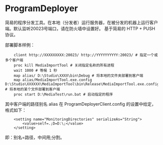 ProgramDeployer
===============

简易的程序分发工具。在本地（分发者）运行服务器，在被分发的机器上运行客户端。默认监听20023号端口，请在防火墙中设置好。
基于简易的 HTTP + PUSH 协议。

部署脚本样例：

		client http://XXXXXXXXX:20023/ http://YYYYYYYYYY:20023/ # 指定一个或多个客户端
		proc kill MediaImportTool # 关闭指定名称的所有进程
		wait 1000 # 等候 1 秒
		map alias/ D:\Studio\XXXX\bin\Debug # 将本地的文件夹部署到客户端
		map alias/MediaImportTool.exe.config D:\Studio\XXXXXX\MediaImportTool\bin\Release\MediaImportTool.exe.config # 将本地的某个文件部署到客户端
		proc start D:\MediaTest\run.bat # 启动指定的程序

其中客户端的路径别名 alias 在 ProgramDeployerClient.config 的设置中给定，格式如下：

		<setting name="MonitoringDirectories" serializeAs="String">
			<value>self=.;D=D:\;</value>
		</setting>

即：别名=路径，中间用;分割。
